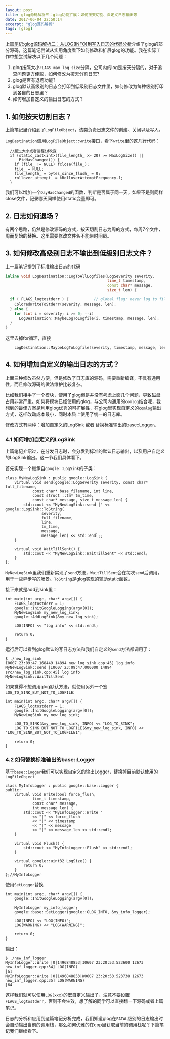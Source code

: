 ```yaml
---
layout: post
title: glog源码解析三：glog功能扩展：如何按天切割、自定义日志输出等
date: 2017-06-04 22:50:14
excerpt: "glog源码解析"
tags: [glog]
---
```


[上篇笔记:glog源码解析二：从LOG(INFO)到写入日志的代码分析](http://izualzhy/2017/06/03/glog-source-reading-notes-whole-process)介绍了glog的部分源码，这篇笔记尝试从实用角度看下如何修改和扩展glog的功能。我在实际工作中想尝试解决以下几个问题：

1. glog按照大小`FLAGS_max_log_size`分隔，公司内的log是按天分隔的，对于追查问题更方便些，如何修改为按天分割日志?
2. glog是否有退场功能?
3. glog默认高级别的日志会打印到低级别日志文件里，如何修改为每种级别打印到各自的日志里？
4. 如何增加自定义的输出日志的方式？

<!--more-->

## 1. 如何按天切割日志？

上篇笔记里介绍到了`LogFileObject`，该类负责日志文件的创建、关闭以及写入。

`LogDestination`调用`LogFileObject::write`接口，看下`write`里的这几行代码：

```
  //超过大小或者进程id改变
  if (static_cast<int>(file_length_ >> 20) >= MaxLogSize() ||
      PidHasChanged()) {
    if (file_ != NULL) fclose(file_);
    file_ = NULL;
    file_length_ = bytes_since_flush_ = 0;
    rollover_attempt_ = kRolloverAttemptFrequency-1;
  }
```

我们可以增加一个`DayHasChanged`的函数，判断是否属于同一天，如果不是则同样close文件，记录哪天同样使用static变量即可。

## 2. 日志如何退场？

有两个思路，仍然是修改源码的方式，按天切割日志为周的方式，每周7个文件，周而复始的替换。这里需要修改文件名不能带时间戳。

## 3. 如何修改高级别日志不输出到低级别日志文件？

上一篇笔记提到了标准输出日志的代码

```cpp
inline void LogDestination::LogToAllLogfiles(LogSeverity severity,
                                             time_t timestamp,
                                             const char* message,
                                             size_t len) {

  if ( FLAGS_logtostderr ) {           // global flag: never log to file
    ColoredWriteToStderr(severity, message, len);
  } else {
    for (int i = severity; i >= 0; --i)
      LogDestination::MaybeLogToLogfile(i, timestamp, message, len);
  }
}
```

这里去掉for循环，直接

```cpp
    LogDestination::MaybeLogToLogfile(severity, timestamp, message, len);
```

## 4. 如何增加自定义的输出日志的方式？

上面三种修改虽然方便，但是修改了日志库的源码，需要重新编译，不具有通用性，而且修改源码的做法维护比较复杂。

比如我们接手了一个模块，使用了glog但是并没有考虑上面几个问题，导致磁盘占用非常严重。如何将模块已经使用的glog，与公司内通用的`comlog`结合呢，我想到的最佳方案是利用glog优秀的可扩展性，在glog里实现自定义的`comlog`输出方式，这样改动成本最小，同时本质上使用了统一的日志库。

修改方式有两种：增加自定义的LogSink 或者 替换标准输出的base::Logger。

### 4.1 如何增加自定义的LogSink

上篇笔记介绍过，在分发日志时，会分发到标准的默认日志输出，以及用户自定义的LogSink输出。这一节我们具体看下。

首先实现一个继承自`google::LogSink`的子类：

```
class MyNewLogSink : public google::LogSink {
    virtual void send(google::LogSeverity severity, const char* full_filename,
            const char* base_filename, int line,
            const struct ::tm* tm_time,
            const char* message, size_t message_len) {
        std::cout << "MyNewLogSink::send |" << google::LogSink::ToString(
                severity,
                full_filename,
                line,
                tm_time,
                message,
                message_len) << std::endl;;
    }

    virtual void WaitTillSent() {
        std::cout << "MyNewLogSink::WaitTillSent" << std::endl;
    }
};
```

`MyNewLogSink`里我们重新实现了`send`方法，`WaitTillSent`会在每次`send`后调用，用于一些异步写的场景。`ToString`是glog实现的辅助static函数。

接下来就是add到sink里：

```
int main(int argc, char* argv[]) {
    FLAGS_logtostderr = 1;
    google::InitGoogleLogging(argv[0]);
    MyNewLogSink my_new_log_sink;
    google::AddLogSink(&my_new_log_sink);

    LOG(INFO) << "log info" << std::endl;

    return 0;
}
```

运行后可以看到glog默认的写日志方法和我们自定义的`send`方法都调用了：

```
$ ./new_log_sink
I0607 23:09:47.168449 14894 new_log_sink.cpp:45] log info
MyNewLogSink::send |I0607 23:09:47.000000 14894 src/new_log_sink.cpp:45] log info
MyNewLogSink::WaitTillSent
```

如果觉得不想调用glog默认方法，就使用另外一个宏`LOG_TO_SINK_BUT_NOT_TO_LOGFILE`:

```
int main(int argc, char* argv[]) {
    FLAGS_logtostderr = 1;
    google::InitGoogleLogging(argv[0]);
    MyNewLogSink my_new_log_sink;

    LOG_TO_SINK(&my_new_log_sink, INFO) << "LOG_TO_SINK";
    LOG_TO_SINK_BUT_NOT_TO_LOGFILE(&my_new_log_sink, INFO) << "LOG_TO_SINK_BUT_NOT_TO_LOGFILE1";

    return 0;
}
```


### 4.2 如何替换标准输出的base::Logger

基于`base::Logger`我们可以实现自定义的输出Logger，替换掉目前默认使用的`LogFileObject`

```
class MyInfoLogger : public google::base::Logger {
public:
    virtual void Write(bool force_flush,
            time_t timestamp,
            const char* message,
            int message_len) {
        std::cout << "MyInfoLogger::Write "
            << "|" << force_flush
            << "|" << timestamp
            << "|" << message
            << "|" << message_len << std::endl;
    }

    virtual void Flush() {
        std::cout << "MyInfoLogger::Flush" << std::endl;
    }

    virtual google::uint32 LogSize() {
        return 0;
    }
};//MyInfoLogger
```

使用`SetLogger`替换

```
int main(int argc, char* argv[]) {
    google::InitGoogleLogging(argv[0]);

    MyInfoLogger my_info_logger;
    google::base::SetLogger(google::GLOG_INFO, &my_info_logger);

    LOG(INFO) << "LOG(INFO)";
    LOG(WARNING) << "LOG(WARNING)";

    return 0;
}
```

输出：

```
$ ./new_inf_logger
MyInfoLogger::Write |0|1496848853|I0607 23:20:53.523600 12673 new_inf_logger.cpp:34] LOG(INFO)
|61
MyInfoLogger::Write |0|1496848853|W0607 23:20:53.523738 12673 new_inf_logger.cpp:35] LOG(WARNING)
|64
```

这样我们就可以使用`LOG(xxx)`的宏自定义输出了，注意不要设置`FLAGS_logtostderr`，否则不会生效，想了解的同学可以直接翻一下源码或者上篇笔记。

日志的分析和应用到这篇笔记分析完成，我们知道glog在`FATAL`级别的日志输出时会自动输出当前的调用栈，那么如何优雅的在cpp里获取当前的调用栈呢？下篇笔记我们继续看下。
